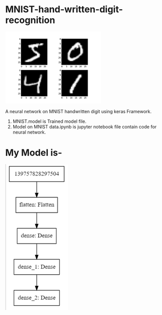 # MNIST-hand-written-digit-recognition
![alt text](https://github.com/ravimaurya1/MNIST-hand-written-digit-recognition/blob/master/Image/1.png)




A neural network on MNIST handwritten digit using keras Framework.

1. MNIST.model is Trained model file.
2. Model on MNIST data.ipynb is jupyter notebook file contain code for neural network.

# My Model is-

![alt text](https://github.com/ravimaurya1/MNIST-hand-written-digit-recognition/blob/master/Image/3.png)
